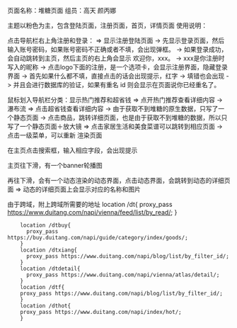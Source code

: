 页面名称：堆糖页面
组员：高天 颜丙娜

主题以粉色为主，包含登陆页面，注册页面，首页，详情页面
使用说明：

点击导航栏右上角注册和登录：
    => 显示注册登陆页面
        -> 先显示登录页面，然后输入账号密码，如果账号密码不正确或者不填，会出现弹框。
            -> 如果登录成功，会自动跳转到主页，然后主页的右上角会显示 欢迎你，xxx。
            -> xxx是你注册时写入的昵称
        -> 点击logo下面的注册，是一个选项卡，会显示注册界面，隐藏登录界面
            -> 首先如果什么都不填，直接点击的话会出现提示，红字
            -> 填错也会出现
            -> 并且会进行数据库的验证，如果有重名 id 则会显示在页面说你已经重名了。

鼠标划入导航栏分类：显示热门推荐和超省钱
    => 点开热门推荐查看详细内容
        -> 瀑布流
    => 点击超省钱查看详细内容
        -> 由于获取不到堆糖的原生数据，只写了一个静态页面
        -> 点击商品，跳转详细页面，也是由于获取不到堆糖的数据，所以只写了一个静态页面＋放大镜
    => 点击家居生活和美食菜谱可以跳转到相应页面
        -> 点击一级菜单，可以重新 渲染页面

在主页点击搜索框，输入相应字段，会出现提示

主页往下滑，有一个banner轮播图

再往下滑，会有一个动态渲染的动态界面，点击动态界面，会跳转到动态的详细页面
    => 动态的详细页面上会显示对应的名称和图片

由于跨域，附上跨域所需要的地址
    location /dt{
          proxy_pass https://www.duitang.com/napi/vienna/feed/list/by_read/;
        }
        
        location /dtbuy{
          proxy_pass https://buy.duitang.com/napi/guide/category/index/goods/;
        }
        location /dtxiang{
          proxy_pass https://www.duitang.com/napi/blog/list/by_filter_id/;
        }
        location /dtdetail{
          proxy_pass https://www.duitang.com/napi/vienna/atlas/detail/;
        }
        location /dtf{
        proxy_pass https://www.duitang.com/napi/blog/list/by_filter_id/;
        }
        location /dthot{
        proxy_pass https://www.duitang.com/napi/index/hot/;
        }
    


